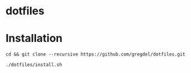 dotfiles
=============

# Installation

    cd && git clone --recursive https://github.com/gregdel/dotfiles.git

    ./dotfiles/install.sh
